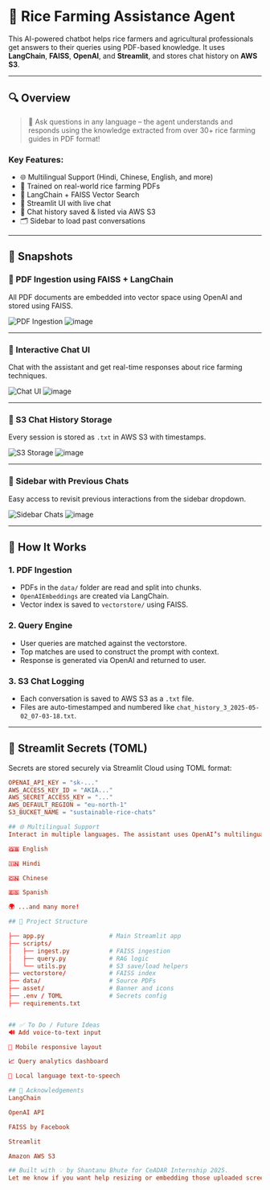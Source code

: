# 🌾 Rice Farming Assistance Agent

This AI-powered chatbot helps rice farmers and agricultural professionals get answers to their queries using PDF-based knowledge. It uses **LangChain**, **FAISS**, **OpenAI**, and **Streamlit**, and stores chat history on **AWS S3**.

---

## 🔍 Overview

> 💬 Ask questions in any language – the agent understands and responds using the knowledge extracted from over 30+ rice farming guides in PDF format!

### Key Features:
- 🌐 Multilingual Support (Hindi, Chinese, English, and more)
- 📄 Trained on real-world rice farming PDFs
- 🧠 LangChain + FAISS Vector Search
- 💬 Streamlit UI with live chat
- 💾 Chat history saved & listed via AWS S3
- 🗂️ Sidebar to load past conversations

---

## 📸 Snapshots

### 🔹 PDF Ingestion using FAISS + LangChain

All PDF documents are embedded into vector space using OpenAI and stored using FAISS.

![PDF Ingestion](screenshots/ingestion.png)
![image](https://github.com/user-attachments/assets/02a40181-16f6-4fb2-831c-9172d8421162)

---

### 🔹 Interactive Chat UI

Chat with the assistant and get real-time responses about rice farming techniques.

![Chat UI](screenshots/chat_ui.png)
![image](https://github.com/user-attachments/assets/6d4227ec-66d9-4e78-94bf-6d35c6658a9f)

---

### 🔹 S3 Chat History Storage

Every session is stored as `.txt` in AWS S3 with timestamps.

![S3 Storage](screenshots/s3_bucket.png)
![image](https://github.com/user-attachments/assets/046f2780-c3ac-42a3-b159-111b2d46e289)

---

### 🔹 Sidebar with Previous Chats

Easy access to revisit previous interactions from the sidebar dropdown.

![Sidebar Chats](screenshots/sidebar_chats.png)
![image](https://github.com/user-attachments/assets/758a3f8b-797e-45b2-9b0b-3d4ec07af1f1)

---

## 🧠 How It Works

### 1. PDF Ingestion
- PDFs in the `data/` folder are read and split into chunks.
- `OpenAIEmbeddings` are created via LangChain.
- Vector index is saved to `vectorstore/` using FAISS.

### 2. Query Engine
- User queries are matched against the vectorstore.
- Top matches are used to construct the prompt with context.
- Response is generated via OpenAI and returned to user.

### 3. S3 Chat Logging
- Each conversation is saved to AWS S3 as a `.txt` file.
- Files are auto-timestamped and numbered like `chat_history_3_2025-05-02_07-03-18.txt`.

---

## 🔐 Streamlit Secrets (TOML)

Secrets are stored securely via Streamlit Cloud using TOML format:

```toml
OPENAI_API_KEY = "sk-..."
AWS_ACCESS_KEY_ID = "AKIA..."
AWS_SECRET_ACCESS_KEY = "..."
AWS_DEFAULT_REGION = "eu-north-1"
S3_BUCKET_NAME = "sustainable-rice-chats"

## 🌐 Multilingual Support
Interact in multiple languages. The assistant uses OpenAI’s multilingual capabilities to understand and respond in:

🇬🇧 English

🇮🇳 Hindi

🇨🇳 Chinese

🇪🇸 Spanish

🌍 ...and many more!

## 📁 Project Structure

├── app.py                  # Main Streamlit app
├── scripts/
│   ├── ingest.py           # FAISS ingestion
│   ├── query.py            # RAG logic
│   └── utils.py            # S3 save/load helpers
├── vectorstore/            # FAISS index
├── data/                   # Source PDFs
├── asset/                  # Banner and icons
├── .env / TOML             # Secrets config
├── requirements.txt


## ✅ To Do / Future Ideas
🔊 Add voice-to-text input

📱 Mobile responsive layout

📈 Query analytics dashboard

📢 Local language text-to-speech

## 🙌 Acknowledgements
LangChain

OpenAI API

FAISS by Facebook

Streamlit

Amazon AWS S3

## Built with 💡 by Shantanu Bhute for CeADAR Internship 2025.
Let me know if you want help resizing or embedding those uploaded screenshots with proper markdown image paths!
